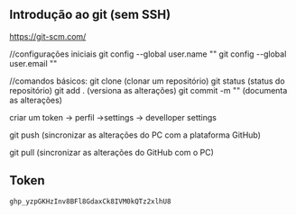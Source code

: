 ## Introdução ao git (sem SSH)
https://git-scm.com/

//configurações iniciais
git config --global user.name ""
git config --global user.email ""

//comandos básicos:
git clone (clonar um repositório)
git status (status do repositório)
git add . (versiona as alterações)
git commit -m "" (documenta as alterações)

criar um token -> perfil ->settings -> develloper settings

git push (sincronizar as alterações do PC com a plataforma GitHub)

git pull (sincronizar as alterações do GitHub com o PC)

## Token 
``` 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 ```
